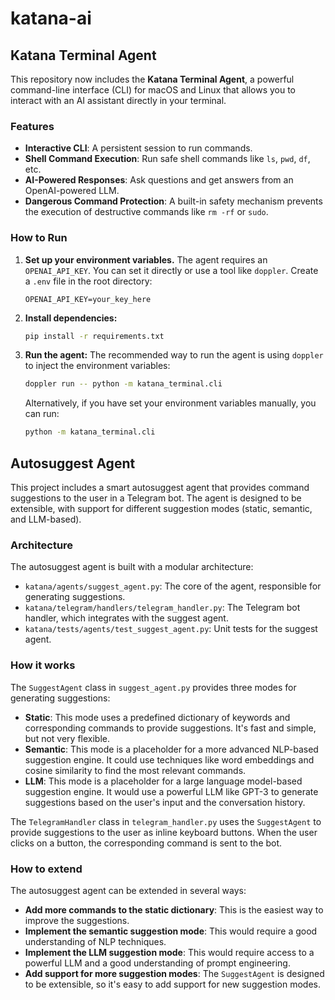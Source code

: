 # katana-ai

## Katana Terminal Agent

This repository now includes the **Katana Terminal Agent**, a powerful command-line interface (CLI) for macOS and Linux that allows you to interact with an AI assistant directly in your terminal.

### Features

- **Interactive CLI**: A persistent session to run commands.
- **Shell Command Execution**: Run safe shell commands like `ls`, `pwd`, `df`, etc.
- **AI-Powered Responses**: Ask questions and get answers from an OpenAI-powered LLM.
- **Dangerous Command Protection**: A built-in safety mechanism prevents the execution of destructive commands like `rm -rf` or `sudo`.

### How to Run

1.  **Set up your environment variables.** The agent requires an `OPENAI_API_KEY`. You can set it directly or use a tool like `doppler`. Create a `.env` file in the root directory:
    ```
    OPENAI_API_KEY=your_key_here
    ```

2.  **Install dependencies:**
    ```bash
    pip install -r requirements.txt
    ```

3.  **Run the agent:**
    The recommended way to run the agent is using `doppler` to inject the environment variables:
    ```bash
    doppler run -- python -m katana_terminal.cli
    ```
    Alternatively, if you have set your environment variables manually, you can run:
    ```bash
    python -m katana_terminal.cli
    ```

## Autosuggest Agent

This project includes a smart autosuggest agent that provides command suggestions to the user in a Telegram bot. The agent is designed to be extensible, with support for different suggestion modes (static, semantic, and LLM-based).

### Architecture

The autosuggest agent is built with a modular architecture:

-   `katana/agents/suggest_agent.py`: The core of the agent, responsible for generating suggestions.
-   `katana/telegram/handlers/telegram_handler.py`: The Telegram bot handler, which integrates with the suggest agent.
-   `katana/tests/agents/test_suggest_agent.py`: Unit tests for the suggest agent.

### How it works

The `SuggestAgent` class in `suggest_agent.py` provides three modes for generating suggestions:

-   **Static**: This mode uses a predefined dictionary of keywords and corresponding commands to provide suggestions. It's fast and simple, but not very flexible.
-   **Semantic**: This mode is a placeholder for a more advanced NLP-based suggestion engine. It could use techniques like word embeddings and cosine similarity to find the most relevant commands.
-   **LLM**: This mode is a placeholder for a large language model-based suggestion engine. It would use a powerful LLM like GPT-3 to generate suggestions based on the user's input and the conversation history.

The `TelegramHandler` class in `telegram_handler.py` uses the `SuggestAgent` to provide suggestions to the user as inline keyboard buttons. When the user clicks on a button, the corresponding command is sent to the bot.

### How to extend

The autosuggest agent can be extended in several ways:

-   **Add more commands to the static dictionary**: This is the easiest way to improve the suggestions.
-   **Implement the semantic suggestion mode**: This would require a good understanding of NLP techniques.
-   **Implement the LLM suggestion mode**: This would require access to a powerful LLM and a good understanding of prompt engineering.
-   **Add support for more suggestion modes**: The `SuggestAgent` is designed to be extensible, so it's easy to add support for new suggestion modes.
